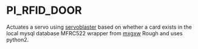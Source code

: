 # PI_RFID_DOOR
Actuates a servo using [servoblaster](https://github.com/richardghirst/PiBits/tree/master/ServoBlaster) based on whether a card exists in the local mysql database
MFRC522 wrapper from [mxgxw](https://github.com/mxgxw/MFRC522-python)
Rough and uses python2.
